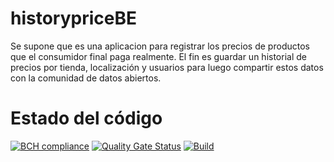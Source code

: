 # historypriceBE
Se supone que es una aplicacion para registrar los precios de productos que el consumidor final paga realmente. El fin es guardar un historial de precios por tienda, localización y usuarios para luego compartir estos datos con la comunidad de datos abiertos.

# Estado del código
[![BCH compliance](https://bettercodehub.com/edge/badge/nelson-lz/historypriceBE?branch=master)](https://bettercodehub.com/)
[![Quality Gate Status](https://sonarcloud.io/api/project_badges/measure?project=nelson-lz_historypriceBE&metric=alert_status)](https://sonarcloud.io/summary/new_code?id=nelson-lz_historypriceBE)
[![Build](https://github.com/nelson-lz/historypriceBE/actions/workflows/build.yml/badge.svg?branch=develop)](https://github.com/nelson-lz/historypriceBE/actions/workflows/build.yml)